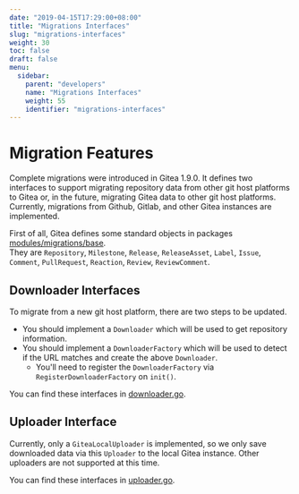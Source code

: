 ```yaml
---
date: "2019-04-15T17:29:00+08:00"
title: "Migrations Interfaces"
slug: "migrations-interfaces"
weight: 30
toc: false
draft: false
menu:
  sidebar:
    parent: "developers"
    name: "Migrations Interfaces"
    weight: 55
    identifier: "migrations-interfaces"
---
```


# Migration Features

Complete migrations were introduced in Gitea 1.9.0. It defines two interfaces to support migrating
repository data from other git host platforms to Gitea or, in the future, migrating Gitea data to other
git host platforms.  
Currently, migrations from Github, Gitlab, and other Gitea instances are implemented.

First of all, Gitea defines some standard objects in packages [modules/migrations/base](https://github.com/go-gitea/gitea/tree/main/modules/migrations/base).  
They are `Repository`, `Milestone`, `Release`, `ReleaseAsset`, `Label`, `Issue`, `Comment`, `PullRequest`, `Reaction`, `Review`, `ReviewComment`.

## Downloader Interfaces

To migrate from a new git host platform, there are two steps to be updated.

- You should implement a `Downloader` which will be used to get repository information.
- You should implement a `DownloaderFactory` which will be used to detect if the URL matches and create the above `Downloader`.
   - You'll need to register the `DownloaderFactory` via `RegisterDownloaderFactory` on `init()`.

You can find these interfaces in [downloader.go](https://github.com/go-gitea/gitea/blob/main/modules/migrations/base/downloader.go).

## Uploader Interface

Currently, only a `GiteaLocalUploader` is implemented, so we only save downloaded
data via this `Uploader` to the local Gitea instance. Other uploaders are not supported at this time.

You can find these interfaces in [uploader.go](https://github.com/go-gitea/gitea/blob/main/modules/migrations/base/uploader.go).
